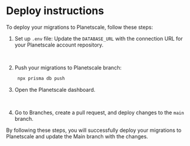 # Deploy instructions

To deploy your migrations to Planetscale, follow these steps:

1. Set up `.env` file:
   Update the `DATABASE_URL` with the connection URL for your Planetscale account repository.

   &nbsp;

2. Push your migrations to Planetscale branch:

   ```bash
    npx prisma db push
   ```

3. Open the Planetscale dashboard.

   &nbsp;

4. Go to Branches, create a pull request, and deploy changes to the `main` branch.

By following these steps, you will successfully deploy your migrations to Planetscale and update the Main branch with the changes.
